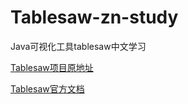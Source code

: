 # Tablesaw-zn-study
Java可视化工具tablesaw中文学习

<a href="https://github.com/jtablesaw/tablesaw">Tablesaw项目原地址</a>

<a href="https://jtablesaw.github.io/tablesaw/userguide/toc">Tablesaw官方文档</a>

